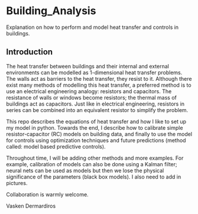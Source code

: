 # Building_Analysis
Explanation on how to perform and model heat transfer and controls in buildings.

## Introduction
The heat transfer between buildings and their internal and external environments can be modelled as 1-dimensional heat transfer problems. The walls act as barriers to the heat transfer, they resist to it. Although there exist many methods of modelling this heat transfer, a preferred method is to use an electrical engineering analogy: resistors and capacitors. The resistance of walls or windows become resistors; the thermal mass of buildings act as capacitors. Just like in electrical engineering, resistors in series can be combined into an equivalent resistor to simplify the problem.

This repo describes the equations of heat transfer and how I like to set up my model in python. Towards the end, I describe how to calibrate simple resistor-capacitor (RC) models on building data, and finally to use the model for controls using optimization techniques and future predictions (method called: model based predictive controls).

Throughout time, I will be adding other methods and more examples. For example, calibration of models can also be done using a Kalman filter; neural nets can be used as models but then we lose the physical significance of the parameters (black box models). I also need to add in pictures.

Collaboration is warmly welcome.

Vasken Dermardiros
